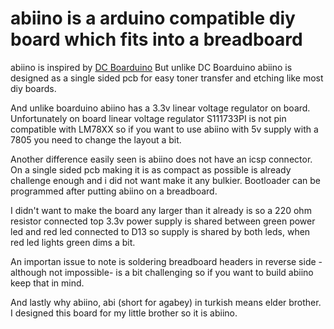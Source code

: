 # abiino is a arduino compatible diy board which fits into a breadboard
<p>abiino is inspired by <a href="https://www.adafruit.com/product/72">DC Boarduino</a> But unlike DC Boarduino abiino is designed as a single sided pcb for easy toner transfer and etching like most diy boards. </p>
<p>And unlike boarduino abiino has a 3.3v linear voltage regulator on board. Unfortunately on board linear voltage regulator S111733PI is not pin compatible with LM78XX so if you want to use abiino with 5v supply with a 7805 you need to change the layout a bit.
<p>Another difference easily seen is abiino does not have an icsp connector. On a single sided pcb making it is as compact as possible is already  challenge enough and i did not want make it any bulkier. Bootloader can be programmed after putting abiino on a breadboard. </p>
<p>I didn't want to make the board any larger than it already is so a 220 ohm resistor connected top 3.3v power supply is shared between green power led and red led connected to D13 so supply is shared by both leds, when red led lights green dims a bit.</p>
<p>An importan issue to note is soldering breadboard headers in reverse side -although not impossible- is a bit challenging so if you want to build abiino keep that in mind.
<p>And lastly why abiino, abi (short for agabey) in turkish means elder brother. I designed this board for my little brother so it is abiino.


